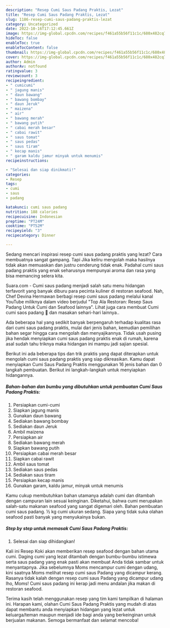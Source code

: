 ```yaml
---
description: "Resep Cumi Saus Padang Praktis, Lezat"
title: "Resep Cumi Saus Padang Praktis, Lezat"
slug: 1186-resep-cumi-saus-padang-praktis-lezat
category: Uncategorized
date: 2022-10-16T17:12:45.661Z
image: https://img-global.cpcdn.com/recipes/f461a55b56f11c1c/680x482cq70/cumi-saus-padang-praktis-foto-resep-utama.jpg
hideToc: false
enableToc: true
enableTocContent: false
thumbnail: https://img-global.cpcdn.com/recipes/f461a55b56f11c1c/680x482cq70/cumi-saus-padang-praktis-foto-resep-utama.jpg
cover: https://img-global.cpcdn.com/recipes/f461a55b56f11c1c/680x482cq70/cumi-saus-padang-praktis-foto-resep-utama.jpg
author: Admin
authorAv: notfound
ratingvalue: 3
reviewcount: 3
recipeingredient:
- " cumicumi"
- " jagung manis"
- " daun bawang"
- " bawang bombay"
- " daun Jeruk"
- " maizena"
- " air"
- " bawang merah"
- " bawang putih"
- " cabai merah besar"
- " cabai rawit"
- " saus tomat"
- " saus pedas"
- " saus tiram"
- " kecap manis"
- " garam kaldu jamur minyak untuk menumis"
recipeinstructions:

- "Selesai dan siap dinikmati!"
categories:
- Resep
tags:
- cumi
- saus
- padang

katakunci: cumi saus padang 
nutrition: 188 calories
recipecuisine: Indonesian
preptime: "PT24M"
cooktime: "PT52M"
recipeyield: "3"
recipecategory: Dinner

---
```



Sedang mencari inspirasi resep cumi saus padang praktis yang lezat? Cara membuatnya sangat gampang. Tapi Jika keliru mengolah maka hasilnya tidak akan memuaskan dan justru cenderung tidak enak. Padahal cumi saus padang praktis yang enak seharusnya mempunyai aroma dan rasa yang bisa memancing selera kita.


Suara.com - Cumi saus padang menjadi salah satu menu hidangan terfavorit yang banyak diburu para pecinta kuliner di restoran seafood. Nah, Chef Devina Hermawan berbagi resep cumi saus padang melalui kanal YouTube miliknya dalam video berjudul &#34;Top Ala Restoran: Resep Saus Padang Untuk Cumi dan Seafood lainnya&#34;. Lihat juga cara membuat Cumi cumi saos padang 🦑 dan masakan sehari-hari lainnya..

Ada beberapa hal yang sedikit banyak berpengaruh terhadap kualitas rasa dari cumi saus padang praktis, mulai dari jenis bahan, kemudian pemilihan bahan segar hingga cara mengolah dan menyajikannya. Tidak usah pusing jika hendak menyiapkan cumi saus padang praktis enak di rumah, karena asal sudah tahu triknya maka hidangan ini mampu jadi sajian spesial.


Berikut ini ada beberapa tips dan trik praktis yang dapat diterapkan untuk mengolah cumi saus padang praktis yang siap dikreasikan. Kamu dapat menyiapkan Cumi Saus Padang Praktis menggunakan 16 jenis bahan dan 0 langkah pembuatan. Berikut ini langkah-langkah untuk menyiapkan hidangannya.

<!--inarticleads1-->

##### Bahan-bahan dan bumbu yang dibutuhkan untuk pembuatan Cumi Saus Padang Praktis:

1. Persiapkan  cumi-cumi
1. Siapkan  jagung manis
1. Gunakan  daun bawang
1. Sediakan  bawang bombay
1. Sediakan  daun Jeruk
1. Ambil  maizena
1. Persiapkan  air
1. Sediakan  bawang merah
1. Siapkan  bawang putih
1. Persiapkan  cabai merah besar
1. Siapkan  cabai rawit
1. Ambil  saus tomat
1. Sediakan  saus pedas
1. Sediakan  saus tiram
1. Persiapkan  kecap manis
1. Gunakan  garam, kaldu jamur, minyak untuk menumis


Kamu cukup membutuhkan bahan utamanya adalah cumi dan ditambah dengan campuran lain sesuai keinginan. Diketahui, bahwa cumi merupakan salah-satu makanan seafood yang sangat digemari oleh. Bahan pembuatan cumi saus padang. ½ kg cumi ukuran sedang. Siapa yang tidak suka olahan seafood pasti banyak yang menyukainya bukan. 

<!--inarticleads2-->

##### Step by step untuk memasak Cumi Saus Padang Praktis:


1. Selesai dan siap dihidangkan!

Kali ini Resep Koki akan memberikan resep seafood dengan bahan utama cumi. Daging cumi yang lezat ditambah dengan bumbu-bumbu istimewa serta saus padang yang enak pasti akan membuat Anda tidak sambar untuk menyantapnya. Jika sebelumnya Moms mencampur cumi dengan udang, kini saatnya Moms melihat resep cumi saus Padang yang dicampur kerang. Rasanya tidak kalah dengan resep cumi saus Padang yang dicampur udang lho, Moms! Cumi saus padang ini kerap jadi menu andalan jika makan di restoran seafood. 

Terima kasih telah menggunakan resep yang tim kami tampilkan di halaman ini. Harapan kami, olahan Cumi Saus Padang Praktis yang mudah di atas dapat membantu anda menyiapkan hidangan yang lezat untuk keluarga/teman maupun menjadi ide bagi anda yang berkeinginan untuk berjualan makanan. Semoga bermanfaat dan selamat mencoba!
